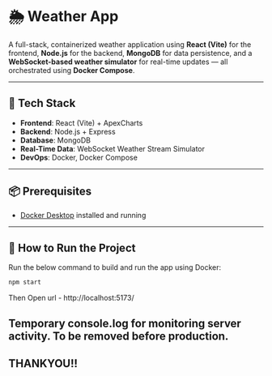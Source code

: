 # 🌦️ Weather App

A full-stack, containerized weather application using **React (Vite)** for the frontend, **Node.js** for the backend, **MongoDB** for data persistence, and a **WebSocket-based weather simulator** for real-time updates — all orchestrated using **Docker Compose**.

---

## 🧱 Tech Stack

- **Frontend**: React (Vite) + ApexCharts
- **Backend**: Node.js + Express
- **Database**: MongoDB
- **Real-Time Data**: WebSocket Weather Stream Simulator
- **DevOps**: Docker, Docker Compose

---

## 📦 Prerequisites

- [Docker Desktop](https://www.docker.com/products/docker-desktop) installed and running

---

## 🚀 How to Run the Project

Run the below command to build and run the app using Docker:

```bash
npm start
```

Then Open url - http://localhost:5173/

## Temporary console.log for monitoring server activity. To be removed before production.


## THANKYOU!! ##

